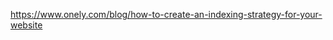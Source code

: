 


https://www.onely.com/blog/how-to-create-an-indexing-strategy-for-your-website
<!--stackedit_data:
eyJoaXN0b3J5IjpbMTk0NjM5NDU3NF19
-->